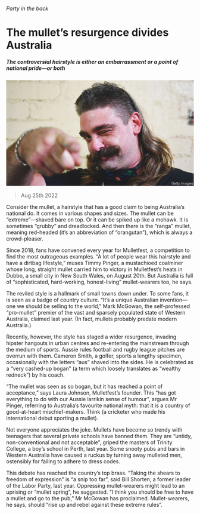 ###### Party in the back

# The mullet’s resurgence divides Australia 

##### The controversial hairstyle is either an embarrassment or a point of national pride—or both 

![image](images/20220827_ASP002.jpg) 

> Aug 25th 2022 

Consider the mullet, a hairstyle that has a good claim to being Australia’s national do. It comes in various shapes and sizes. The mullet can be “extreme”—shaved bare on top. Or it can be spiked up like a mohawk. It is sometimes “grubby” and dreadlocked. And then there is the “ranga” mullet, meaning red-headed (it’s an abbreviation of “orangutan”), which is always a crowd-pleaser. 

Since 2018, fans have convened every year for Mulletfest, a competition to find the most outrageous examples. “A lot of people wear this hairstyle and have a dirtbag lifestyle,” muses Timmy Pinger, a mustachioed coalminer whose long, straight mullet carried him to victory in Mulletfest’s heats in Dubbo, a small city in New South Wales, on August 20th. But Australia is full of “sophisticated, hard-working, honest-living” mullet-wearers too, he says.

The reviled style is a hallmark of small towns down under. To some fans, it is seen as a badge of country culture. “It’s a unique Australian invention—one we should be selling to the world,” Mark McGowan, the self-professed “pro-mullet” premier of the vast and sparsely populated state of Western Australia, claimed last year. (In fact, mullets probably predate modern Australia.) 

Recently, however, the style has staged a wider resurgence, invading hipster hangouts in urban centres and re-entering the mainstream through the medium of sports. Aussie rules football and rugby league pitches are overrun with them. Cameron Smith, a golfer, sports a lengthy specimen, occasionally with the letters “aus” shaved into the sides. He is celebrated as a “very cashed-up bogan” (a term which loosely translates as “wealthy redneck”) by his coach. 

“The mullet was seen as so bogan, but it has reached a point of acceptance,” says Laura Johnson, Mulletfest’s founder. This “has got everything to do with our Aussie larrikin sense of humour”, argues Mr Pinger, referring to Australia’s favourite national myth: that it is a country of good-at-heart mischief-makers. Think  (a cricketer who made his international debut sporting a mullet). 

Not everyone appreciates the joke. Mullets have become so trendy with teenagers that several private schools have banned them. They are “untidy, non-conventional and not acceptable”, griped the masters of Trinity College, a boy’s school in Perth, last year. Some snooty pubs and bars in Western Australia have caused a ruckus by turning away mulleted men, ostensibly for failing to adhere to dress codes. 

This debate has reached the country’s top brass. “Taking the shears to freedom of expression” is “a snip too far”, said Bill Shorten, a former leader of the Labor Party, last year. Oppressing mullet-wearers might lead to an uprising or “mullet spring”, he suggested. “I think you should be free to have a mullet and go to the pub,” Mr McGowan has proclaimed. Mullet-wearers, he says, should “rise up and rebel against these extreme rules”.

